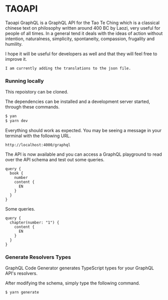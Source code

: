 # TAOAPI

Taoapi GraphQL is a GraphQL API for the Tao Te Ching which is a classical chinese text on philosophy written around 400 BC by Laozi, very useful for people of all times. In a general tend it deals with the ideas of action without intention, naturalness, simplicity, spontaneity, compassion, frugality and humility.

I hope it will be useful for developers as well and that they will feel free to improve it.

```
I am currently adding the translations to the json file.
```

### Running locally

This repoistory can be cloned.

The dependencies can be installed and a development server started, through these commands.

```bash
$ yan
$ yarn dev
```

Everything should work as expected. You may be seeing a message in your terminal with the following URL.

```
http://localhost:4000/graphql
```

The API is now available and you can access a GraphQL playground to read over the API schema and test out some queries.

```
query {
  book {
    number
    content {
      EN
    }
  }
}
```

Some queries.

```
query {
  chapter(number: "1") {
    content {
      EN
    }
  }
}
```

### Generate Resolvers Types

GraphQL Code Generator generates TypeScript types for your GraphQL API's resolvers.

After modifying the schema, simply type the following command.

```bash
$ yarn generate
```

